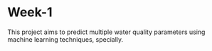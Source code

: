 # Week-1
This project aims to predict multiple water quality parameters using machine learning techniques, specially.
